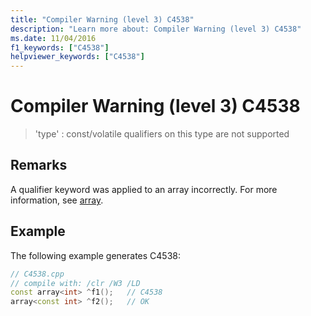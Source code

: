 ```yaml
---
title: "Compiler Warning (level 3) C4538"
description: "Learn more about: Compiler Warning (level 3) C4538"
ms.date: 11/04/2016
f1_keywords: ["C4538"]
helpviewer_keywords: ["C4538"]
---
```

# Compiler Warning (level 3) C4538

> 'type' : const/volatile qualifiers on this type are not supported

## Remarks

A qualifier keyword was applied to an array incorrectly. For more information, see [array](../../extensions/arrays-cpp-component-extensions.md).

## Example

The following example generates C4538:

```cpp
// C4538.cpp
// compile with: /clr /W3 /LD
const array<int> ^f1();   // C4538
array<const int> ^f2();   // OK
```
